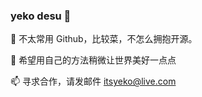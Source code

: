 ### yeko desu 👋

🤔 不太常用 Github，比较菜，不怎么拥抱开源。

🌱 希望用自己的方法稍微让世界美好一点点

📫 寻求合作，请发邮件 itsyeko@live.com

<!--
**Mastalie/mastalie** is a ✨ _special_ ✨ repository because its `README.md` (this file) appears on your GitHub profile.

Here are some ideas to get you started:

- 🔭 I’m currently working on ...
- 🌱 I’m currently learning ...
- 👯 I’m looking to collaborate on ...
- 🤔 I’m looking for help with ...
- 💬 Ask me about ...
- 📫 How to reach me: ...
- 😄 Pronouns: ...
- ⚡ Fun fact: ...
-->
